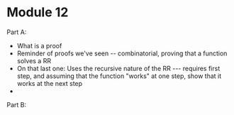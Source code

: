 # Module 12 

Part A: 

- What is a proof
- Reminder of proofs we've seen -- combinatorial, proving that a function solves a RR
- On that last one: Uses the recursive nature of the RR --- requires first step, and assuming that the function "works" at one step, show that it works at the next step
- 

Part B: 
<!--stackedit_data:
eyJoaXN0b3J5IjpbODU3MDgyMjUxXX0=
-->